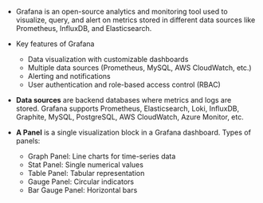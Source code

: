 - Grafana is an open-source analytics and monitoring tool used to visualize, query, and alert on metrics stored in different data sources like Prometheus, InfluxDB, and Elasticsearch.
- Key features of Grafana
  - Data visualization with customizable dashboards
  - Multiple data sources (Prometheus, MySQL, AWS CloudWatch, etc.)
  - Alerting and notifications
  - User authentication and role-based access control (RBAC)

- **Data sources** are backend databases where metrics and logs are stored. Grafana supports Prometheus, Elasticsearch, Loki, InfluxDB, Graphite, MySQL, PostgreSQL, AWS CloudWatch, Azure Monitor, etc.
- **A Panel** is a single visualization block in a Grafana dashboard. Types of panels:
  - Graph Panel: Line charts for time-series data
  - Stat Panel: Single numerical values
  - Table Panel: Tabular representation
  - Gauge Panel: Circular indicators
  - Bar Gauge Panel: Horizontal bars
